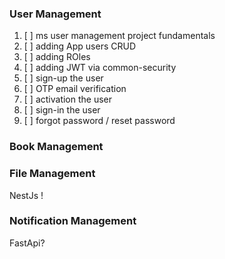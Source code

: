 ### User Management

1. [ ] ms user management project fundamentals
2. [ ] adding App users CRUD
3. [ ] adding ROles
4. [ ] adding JWT via common-security
5. [ ] sign-up the user
6. [ ] OTP email verification
7. [ ] activation the user
8. [ ] sign-in the user
9. [ ] forgot password / reset password

### Book Management

### File Management

NestJs !

### Notification Management

FastApi?
